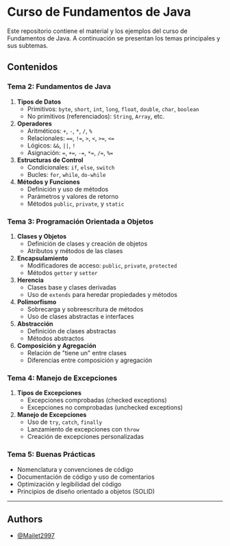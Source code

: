 # Curso de Fundamentos de Java

Este repositorio contiene el material y los ejemplos del curso de Fundamentos de Java. A continuación se presentan los temas principales y sus subtemas.

## Contenidos

### Tema 2: Fundamentos de Java
1. **Tipos de Datos**
   - Primitivos: `byte`, `short`, `int`, `long`, `float`, `double`, `char`, `boolean`
   - No primitivos (referenciados): `String`, `Array`, etc.
2. **Operadores**
   - Aritméticos: `+`, `-`, `*`, `/`, `%`
   - Relacionales: `==`, `!=`, `>`, `<`, `>=`, `<=`
   - Lógicos: `&&`, `||`, `!`
   - Asignación: `=`, `+=`, `-=`, `*=`, `/=`, `%=`
3. **Estructuras de Control**
   - Condicionales: `if`, `else`, `switch`
   - Bucles: `for`, `while`, `do-while`
4. **Métodos y Funciones**
   - Definición y uso de métodos
   - Parámetros y valores de retorno
   - Métodos `public`, `private`, y `static`

### Tema 3: Programación Orientada a Objetos
1. **Clases y Objetos**
   - Definición de clases y creación de objetos
   - Atributos y métodos de las clases
2. **Encapsulamiento**
   - Modificadores de acceso: `public`, `private`, `protected`
   - Métodos `getter` y `setter`
3. **Herencia**
   - Clases base y clases derivadas
   - Uso de `extends` para heredar propiedades y métodos
4. **Polimorfismo**
   - Sobrecarga y sobreescritura de métodos
   - Uso de clases abstractas e interfaces
5. **Abstracción**
   - Definición de clases abstractas
   - Métodos abstractos
6. **Composición y Agregación**
   - Relación de "tiene un" entre clases
   - Diferencias entre composición y agregación

### Tema 4: Manejo de Excepciones
1. **Tipos de Excepciones**
   - Excepciones comprobadas (checked exceptions)
   - Excepciones no comprobadas (unchecked exceptions)
2. **Manejo de Excepciones**
   - Uso de `try`, `catch`, `finally`
   - Lanzamiento de excepciones con `throw`
   - Creación de excepciones personalizadas

### Tema 5: Buenas Prácticas
   - Nomenclatura y convenciones de código
   - Documentación de código y uso de comentarios
   - Optimización y legibilidad del código
   - Principios de diseño orientado a objetos (SOLID)

---

## Authors

- [@Mailet2997](https://github.com/mailet2997)
